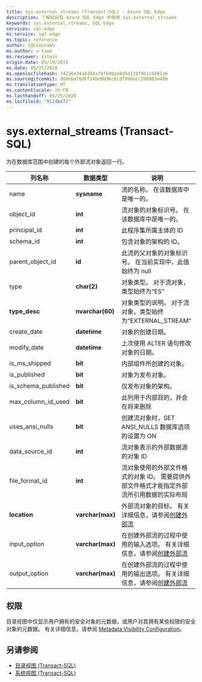 ```yaml
---
title: sys.external_streams (Transact-SQL) - Azure SQL Edge
description: 了解如何在 Azure SQL Edge 中使用 sys.external_streams
keywords: sys.external_streams, SQL Edge
services: sql-edge
ms.service: sql-edge
ms.topic: reference
author: SQLSourabh
ms.author: v-tawe
ms.reviewer: sstein
origin.date: 05/19/2019
ms.date: 09/25/2020
ms.openlocfilehash: 74226e34a8d84af9f690aa9d9d138f0b1c9481a6
ms.sourcegitcommit: d89eba76d6f14be0b96c8cdf99decc208003e496
ms.translationtype: HT
ms.contentlocale: zh-CN
ms.lasthandoff: 09/25/2020
ms.locfileid: "91248472"
---
```

# <a name="sysexternal_streams-transact-sql"></a>sys.external_streams (Transact-SQL)

为在数据库范围中创建的每个外部流对象返回一行。

|列名称|数据类型|说明|  
|-----------------|---------------|-----------------|
|name|**sysname**|流的名称。 在该数据库中是唯一的。|
|object_id|**int**|流对象的对象标识号。 在该数据库中是唯一的。|
|principal_id|**int**|此程序集所属主体的 ID|
|schema_id|**int**| 包含对象的架构的 ID。|
|parent_object_id|**id**| 此流的父对象的对象标识号。 在当前实现中，此值始终为 null|
|type|**char(2)**|对象类型。 对于流对象，类型始终为“ES”|
|**type_desc**|**nvarchar(60)**| 对象类型的说明。 对于流对象，类型始终为“EXTERNAL_STREAM”|
|create_date|**datetime**| 对象的创建日期。|
|modify_date|**datetime**| 上次使用 ALTER 语句修改对象的日期。|
|is_ms_shipped|**bit**| 内部组件所创建的对象。|  
|is_published|**bit**|对象为发布对象。|  
|is_schema_published|**bit**|仅发布对象的架构。|
|max_column_id_used|**bit**| 此列用于内部目的，并会在将来删除|  
|uses_ansi_nulls|**bit**| 创建流对象时，SET ANSI_NULLS 数据库选项的设置为 ON|
|data_source_id|**int**| 流对象表示的外部数据源的对象 ID |  
|file_format_id|**int**| 流对象使用的外部文件格式的对象 ID。 需要提供外部文件格式才能指定外部流所引用数据的实际布局| 
|**location**|**varchar(max)**| 外部流对象的目标。 有关详细信息，请参阅[创建外部流](overview.md) |
|input_option|**varchar(max)**| 在创建外部流的过程中使用的输入选项。 有关详细信息，请参阅[创建外部流](overview.md) |
|output_option|**varchar(max)**| 在创建外部流的过程中使用的输出选项。 有关详细信息，请参阅[创建外部流](overview.md) | 

## <a name="permissions"></a>权限

目录视图中仅显示用户拥有的安全对象的元数据，或用户对其拥有某些权限的安全对象的元数据。 有关详细信息，请参阅 [Metadata Visibility Configuration](https://docs.microsoft.com/sql/relational-databases/security/metadata-visibility-configuration/)。

## <a name="see-also"></a>另请参阅

- [目录视图 (Transact-SQL)](https://docs.microsoft.com/sql/relational-databases/system-catalog-views/catalog-views-transact-sql/)
- [系统视图 (Transact-SQL)](https://docs.microsoft.com/sql/t-sql/language-reference/)

